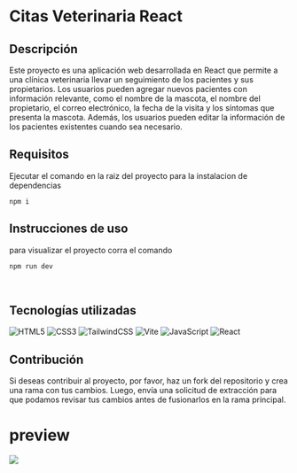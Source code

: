 # Citas Veterinaria React

## Descripción

Este proyecto es una aplicación web desarrollada en React que permite a una clínica veterinaria llevar un seguimiento de los pacientes y sus propietarios. Los usuarios pueden agregar nuevos pacientes con información relevante, como el nombre de la mascota, el nombre del propietario, el correo electrónico, la fecha de la visita y los síntomas que presenta la mascota. Además, los usuarios pueden editar la información de los pacientes existentes cuando sea necesario.

## Requisitos

Ejecutar el comando en la raiz del proyecto para la instalacion de dependencias

```
npm i
```

## Instrucciones de uso

para visualizar el proyecto corra el comando

```
npm run dev
```

</br>

## Tecnologías utilizadas

![HTML5](https://img.shields.io/badge/html5-%23E34F26.svg?style=for-the-badge&logo=html5&logoColor=white)
![CSS3](https://img.shields.io/badge/css3-%231572B6.svg?style=for-the-badge&logo=css3&logoColor=white)
![TailwindCSS](https://img.shields.io/badge/tailwindcss-%2338B2AC.svg?style=for-the-badge&logo=tailwind-css&logoColor=white)
![Vite](https://img.shields.io/badge/vite-%23646CFF.svg?style=for-the-badge&logo=vite&logoColor=white)
![JavaScript](https://img.shields.io/badge/javascript-%23323330.svg?style=for-the-badge&logo=javascript&logoColor=%23F7DF1E)
![React](https://img.shields.io/badge/react-%2320232a.svg?style=for-the-badge&logo=react&logoColor=%2361DAFB)
</br>

## Contribución

Si deseas contribuir al proyecto, por favor, haz un fork del repositorio y crea una rama con tus cambios. Luego, envía una solicitud de extracción para que podamos revisar tus cambios antes de fusionarlos en la rama principal.

# preview

![](https://i.imgur.com/oemZlmb.png)
